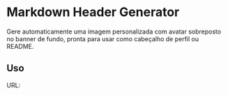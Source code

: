 # Markdown Header Generator

Gere automaticamente uma imagem personalizada com avatar sobreposto no banner de fundo, pronta para usar como cabeçalho de perfil ou README.

## Uso

URL:


